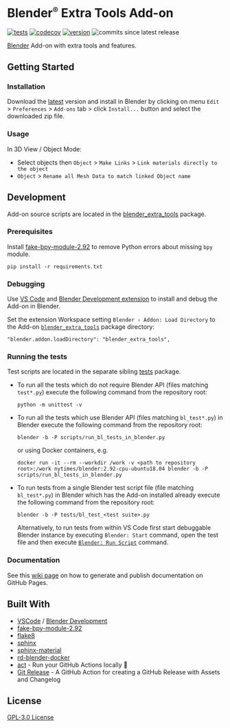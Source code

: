 # Blender<small><sup>&reg;</sup></small> Extra Tools Add-on

[![tests](https://github.com/aalexeenco/BlenderExtraTools/actions/workflows/build.yml/badge.svg)](https://github.com/aalexeenco/BlenderExtraTools/actions/workflows/build.yml)
[![codecov](https://codecov.io/gh/aalexeenco/BlenderExtraTools/branch/main/graph/badge.svg?token=N3HZMD0G7G)](https://codecov.io/gh/aalexeenco/BlenderExtraTools)
[![version](https://img.shields.io/github/v/release/aalexeenco/BlenderExtraTools)](https://github.com/aalexeenco/BlenderExtraTools/releases/latest)
![commits since latest release](https://img.shields.io/github/commits-since/aalexeenco/BlenderExtraTools/latest)

[Blender](https://www.blender.org/) Add-on with extra tools and features.

## Getting Started

### Installation

Download the [latest](https://github.com/aalexeenco/BlenderExtraTools/releases/latest/download/addon_blender_extra_tools.zip) version and install in Blender by clicking on menu
`Edit` > `Preferences` > `Add-ons` tab > click `Install...` button and select the downloaded zip file.

### Usage

In 3D View / Object Mode:

* Select objects then `Object` > `Make Links` > `Link materials directly to the object`
* `Object` > `Rename all Mesh Data to match linked Object name`

## Development

Add-on source scripts are located in the [blender_extra_tools](./blender_extra_tools) package. 

### Prerequisites

Install [fake-bpy-module-2.92](https://pypi.org/project/fake-bpy-module-2.92/) 
to remove Python errors about missing `bpy` module.

```
pip install -r requirements.txt
```

### Debugging

Use [VS Code](https://code.visualstudio.com/) and 
[Blender Development extension][1] to install and debug the Add-on in Blender. 

Set the extension Workspace setting `Blender › Addon: Load Directory` to the 
Add-on [`blender_extra_tools`](./blender_extra_tools) package directory:

```
"blender.addon.loadDirectory": "blender_extra_tools",
```

### Running the tests

Test scripts are located in the separate sibling [tests](./tests) package. 

* To run all the tests which do not require Blender API (files matching `test*.py`)
execute the following command from the repository root:

    ```
    python -m unittest -v
    ```

* To run all the tests which use Blender API (files matching `bl_test*.py`) 
in Blender execute the following command from the repository root:

    ```
    blender -b -P scripts/run_bl_tests_in_blender.py
    ```

    or using Docker containers, e.g.

    ```
    docker run -it --rm --workdir /work -v <path to repository root>:/work nytimes/blender:2.92-cpu-ubuntu18.04 blender -b -P scripts/run_bl_tests_in_blender.py
    ```

* To run tests from a single Blender test script file (file matching `bl_test*.py`) 
in Blender which has the Add-on installed already execute the following command from the repository root:

    ```
    blender -b -P tests/bl_test_<test suite>.py
    ```

    Alternatively, to run tests from within VS Code first start debuggable
    Blender instance by executing `Blender: Start` command,
    open the test file and then execute [`Blender: Run Script`][2] command.

### Documentation

See this [wiki page](https://github.com/aalexeenco/BlenderExtraTools/wiki/Documentation) on how to generate and publish documentation on GitHub Pages.

## Built With

* [VSCode](https://code.visualstudio.com/) / [Blender Development][1]
* [fake-bpy-module-2.92](https://pypi.org/project/fake-bpy-module-2.92/)
* [flake8](https://flake8.pycqa.org/en/latest/)
* [sphinx](https://pypi.org/project/Sphinx/)
* [sphinx-material](https://pypi.org/project/sphinx-material/)
* [rd-blender-docker](https://github.com/nytimes/rd-blender-docker)
* [act](https://github.com/nektos/act) - Run your GitHub Actions locally 🚀
* [Git Release](https://github.com/marketplace/actions/git-release) -
A GitHub Action for creating a GitHub Release with Assets and Changelog

## License
[GPL-3.0 License](./LICENSE)

[1]: <https://marketplace.visualstudio.com/items?itemName=JacquesLucke.blender-development>
[2]: <https://github.com/JacquesLucke/blender_vscode#how-can-i-run-the-script-in-blender>
